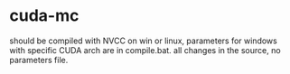 # cuda-mc
should be compiled with NVCC on win or linux, parameters for windows with specific CUDA arch are in compile.bat.
all changes in the source, no parameters file.
